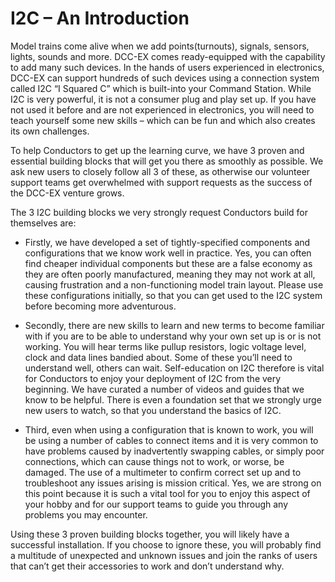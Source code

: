 # I2C – An Introduction

Model trains come alive when we add points(turnouts), signals, sensors, lights, sounds and more. DCC-EX comes ready-equipped with the capability to add many such devices. In the hands of users experienced in electronics, DCC-EX can support hundreds of such devices using a connection system called I2C “I Squared C” which is built-into your Command Station. While I2C is very powerful, it is not a consumer plug and play set up. If you have not used it before and are not experienced in electronics, you will need to teach yourself some new skills – which can be fun and which also creates its own challenges.

To help Conductors to get up the learning curve, we have 3 proven and essential building blocks that will get you there as smoothly as possible. We ask new users to closely follow all 3 of these, as otherwise our volunteer support teams get overwhelmed with support requests as the success of the DCC-EX venture grows.

The 3 I2C building blocks we very strongly request Conductors build for themselves are:

- Firstly, we have developed a set of tightly-specified components and configurations that we know work well in practice. Yes, you can often find cheaper individual components but these are a false economy as they are often poorly manufactured, meaning they may not work at all, causing frustration and a non-functioning model train layout. Please use these configurations initially, so that you can get used to the I2C system before becoming more adventurous.

- Secondly, there are new skills to learn and new terms to become familiar with if you are to be able to understand why your own set up is or is not working. You will hear terms like pullup resistors, logic voltage level, clock and data lines bandied about. Some of these you’ll need to understand well, others can wait. Self-education on I2C therefore is vital for Conductors to enjoy your deployment of I2C from the very beginning. We have curated a number of videos and guides that we know to be helpful. There is even a foundation set that we strongly urge new users to watch, so that you understand the basics of I2C.

- Third, even when using a configuration that is known to work, you will be using a number of cables to connect items and it is very common to have problems caused by inadvertently swapping cables, or simply poor connections, which can cause things not to work, or worse, be damaged. The use of a multimeter to confirm correct set up and to troubleshoot any issues arising is mission critical. Yes, we are strong on this point because it is such a vital tool for you to enjoy this aspect of your hobby and for our support teams to guide you through any problems you may encounter.

Using these 3 proven building blocks together, you will likely have a successful installation. If you choose to ignore these, you will probably find a multitude of unexpected and unknown issues and join the ranks of users that can’t get their accessories to work and don’t understand why.
